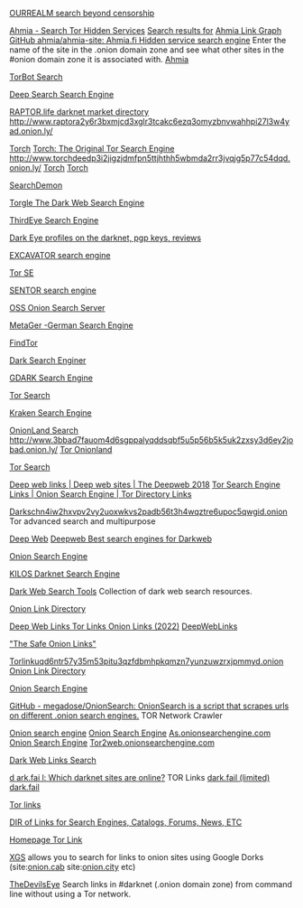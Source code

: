 
[OURREALM search beyond censorship](http://orealmvxooetglfeguv2vp65a3rig2baq2ljc7jxxs4hsqsrcemkxcad.onion/)

[Ahmia - Search Tor Hidden Services](https://ahmia.fi/)
[Search results for](https://ahmia.fi/search)
[Ahmia Link Graph](https://ahmia.fi/stats/link_graph/)
[GitHub ahmia/ahmia-site: Ahmia.fi Hidden service search engine](https://github.com/ahmia/ahmia-site)
Enter the name of the site in the .onion domain zone and see what other sites in the #onion domain zone it is associated with.
[Ahmia](http://juhanurmihxlp77nkq76byazcldy2hlmovfu2epvl5ankdibsot4csyd.onion/)

[TorBot Search](http://torbotzotnpygayi724oewxnynjp4pwumgmpiy3hljwuou3enxiyq3qd.onion/)

[Deep Search Search Engine](http://search7tdrcvri22rieiwgi5g46qnwsesvnubqav2xakhezv4hjzkkad.onion/)

[RAPTOR.life darknet market directory](https://raptora2y6r3bxmjcd3xglr3tcakc6ezq3omyzbnvwahhpi27l3w4yad.onion.ws/)
http://www.raptora2y6r3bxmjcd3xglr3tcakc6ezq3omyzbnvwahhpi27l3w4yad.onion.ly/

[Torch](http://torchdeedp3i2jigzjdmfpn5ttjhthh5wbmda2rr3jvqjg5p77c54dqd.onion/)
[Torch: The Original Tor Search Engine](http://torchdeedp3i2jigzjdmfpn5ttjhthh5wbmda2rr3jvqjg5p77c54dqd.onion/search?query=forum)
http://www.torchdeedp3i2jigzjdmfpn5ttjhthh5wbmda2rr3jvqjg5p77c54dqd.onion.ly/
[Torch](http://torch4st4l57l2u2vr5wqwvwyueucvnrao4xajqr2klmcmicrv7ccaad.onion/)
[Torch](http://torchqsxkllrj2eqaitp5xvcgfeg3g5dr3hr2wnuvnj76bbxkxfiwxqd.onion/)

[SearchDemon](http://srcdemonm74icqjvejew6fprssuolyoc2usjdwflevbdpqoetw4x3ead.onion/)

[Torgle The Dark Web Search Engine](http://iy3544gmoeclh5de6gez2256v6pjh4omhpqdh2wpeeppjtvqmjhkfwad.onion/torgle)

[ThirdEye Search Engine](http://3666eyedb2c6dlvtys4nkjfxnyfjjielks2fijvmdivqp2noku2fzqqd.onion/)

[Dark Eye profiles on the darknet, pgp keys, reviews](http://darkeyepxw7cuu2cppnjlgqaav6j42gyt43clcn4vjjf7llfyly5cxid.onion/)

[EXCAVATOR search engine](http://2fd6cemt4gmccflhm6imvdfvli3nf7zn6rfrwpsy7uhxrgbypvwf5fad.onion/)

[Tor SE](http://torse2ghyb4ytifb2yb7wxbttembxzhpvvoybgkrjyvwl2hutephs3yd.onion/)

[SENTOR search engine](http://e27slbec2ykiyo26gfuovaehuzsydffbit5nlxid53kigw3pvz6uosqd.onion/)

[OSS Onion Search Server](http://3fzh7yuupdfyjhwt3ugzqqof6ulbcl27ecev33knxe3u7goi3vfn2qqd.onion/oss)

[MetaGer -German Search Engine](http://metagerv65pwclop2rsfzg4jwowpavpwd6grhhlvdgsswvo6ii4akgyd.onion/)

[FindTor](http://findtorroveq5wdnipkaojfpqulxnkhblymc7aramjzajcvpptd4rjqd.onion/)

[Dark Search Enginer](http://l4rsciqnpzdndt2llgjx3luvnxip7vbyj6k6nmdy4xs77tx6gkd24ead.onion/)

[GDARK Search Engine](http://zb2jtkhnbvhkya3d46twv3g7lkobi4s62tjffqmafjibixk6pmq75did.onion/gdark/search.php)

[Tor Search](https://torsearch.com/)

[Kraken Search Engine](http://krakenai2gmgwwqyo7bcklv2lzcvhe7cxzzva2xpygyax5f33oqnxpad.onion/)

[OnionLand Search](http://3bbad7fauom4d6sgppalyqddsqbf5u5p56b5k5uk2zxsy3d6ey2jobad.onion/)
http://www.3bbad7fauom4d6sgppalyqddsqbf5u5p56b5k5uk2zxsy3d6ey2jobad.onion.ly/
[Tor Onionland](http://3bbaaaccczcbdddz.onion/)

[Tor Search](http://kbhpodhnfxl3clb4.onion/)

[Deep web links | Deep web sites | The Deepweb 2018](https://www.deepwebsiteslinks.com/)
[Tor Search Engine Links | Onion Search Engine | Tor Directory Links](http://www.deepwebsiteslinks.com/tor-search-engine-links)

[Darkschn4iw2hxvpv2vy2uoxwkvs2padb56t3h4wqztre6upoc5qwgid.onion](https://darkschn4iw2hxvpv2vy2uoxwkvs2padb56t3h4wqztre6upoc5qwgid.onion/)
Tor advanced search and multipurpose

[Deep Web](https://www.deepweb-sites.com/)
[Deepweb Best search engines for Darkweb](https://www.deepweb-sites.com/deep-web-search-engines)

[Onion Search Engine](https://onionengine.com/)

[KILOS Darknet Search Engine](http://dnmugu4755642434.onion.pet/captcha)

[Dark Web Search Tools](https://github.com/apurvsinghgautam/dark-web-osint-tools)
Collection of dark web search resources.

[Onion Link Directory](http://oniondirljacm547.onion/)

[Deep Web Links Tor Links Onion Links (2022)](https://deepweblinks.net/)
[DeepWebLinks](https://deepweblinks.net/directories/)

["The Safe Onion Links"](https://safeonu4c4xme2kzhuaer4ucm7enrjv23oznzwkz4d4f2wm7cc4ucuid.onion/)

[Torlinkuqd6ntr57y35m53pitu3qzfdbmhpkqmzn7yunzuwzrxjpmmyd.onion](http://torlinkuqd6ntr57y35m53pitu3qzfdbmhpkqmzn7yunzuwzrxjpmmyd.onion/)
[Onion Link Directory](http://torlinkuqd6ntr57y35m53pitu3qzfdbmhpkqmzn7yunzuwzrxjpmmyd.onion/link-list.html)

[Onion Search Engine](http://5u56fjmxu63xcmbk.onion/)

[GitHub - megadose/OnionSearch: OnionSearch is a script that scrapes urls on different .onion search engines.](https://github.com/megadose/OnionSearch)
TOR Network Crawler

[Onion search engine](https://onionsearchengine.com/)
[Onion Search Engine](https://eu.onionsearchengine.com/)
[As.onionsearchengine.com](https://as.onionsearchengine.com/)
[Onion Search Engine](https://onionsearchengine.com/mobile.php)
[Tor2web.onionsearchengine.com](https://tor2web.onionsearchengine.com/)

[Dark Web Links Search](http://bznjtqphs2lp4xdd.onion/)

[d ark.fai l: Which darknet sites are online?](https://dark.fail/)
TOR Links
[dark.fail (limited)](http://darkfailenbsdla5mal2mxn2uz66od5vtzd5qozslagrfzachha3f3id.onion/)
[dark.fail](http://darkfailenbsdla5mal2mxn2uz66od5vtzd5qozslagrfzachha3f3id.onion/)

[Tor links](http://torlinkbgs6aabns.onion/)

[DIR of Links for Search Engines, Catalogs, Forums, News, ETC](http://reycdxyc24gf7jrnwutzdn3smmweizedy7uojsa7ols6shttp/reycdxyc24gf7jrnwutzdn3smmweizedy7uojsa7ols6sflwu25ijoyd.onion/tags/flwu25ijoyd.onion/2019/11/14/onionlinks#Forums)

[Homepage Tor Link](https://tor.link/)

[XGS](https://github.com/XAMFRA/XGS)
allows you to search for links to onion sites using Google Dorks (site:[onion.cab](http://onion.cab)
site:[onion.city](http://onion.city) etc)

[TheDevilsEye](https://github.com/rlyonheart/thedevilseye)
Search links in #darknet (.onion domain zone) from command line without using a Tor network.
